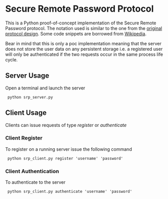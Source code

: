 # Secure Remote Password Protocol

  This is a Python proof-of-concept implementation of the Secure Remote Password protocol.
  The notation used is similar to the one from the [original protocol design](http://srp.stanford.edu/design.html).
  Some code snippets are borrowed from [Wikipedia](https://en.wikipedia.org/wiki/Secure_Remote_Password_protocol).

  Bear in mind that this is only a poc implementation meaning that the server does not store the user data on any persistent storage i.e. a registered user will only be authenticated if the two requests occur in the same process life cycle.

## Server Usage
Open a terminal and launch the server

     python srp_server.py

## Client Usage
Clients can issue requests of type *register* or *authenticate*

### Client Register
To register on a running server issue the following command

     python srp_client.py register 'username' 'password'

### Client Authentication
To authenticate to the server     

     python srp_client.py authenticate 'username' 'password'


  
  
